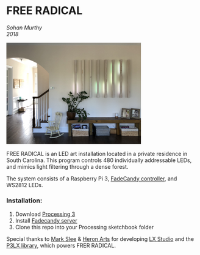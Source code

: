 FREE RADICAL
==========
*Sohan Murthy*
<br>
*2018*

<img src="https://github.com/sohanmurthy/FreeRadical/blob/master/img/freeradical.jpg" width = 70%>

FREE RADICAL is an LED art installation located in a private residence in South Carolina. This program controls 480 individually addressable LEDs, and mimics light filtering through a dense forest.

The system consists of a Raspberry Pi 3, [FadeCandy controller](https://www.adafruit.com/product/1689), and WS2812 LEDs.

### Installation:

1. Download [Processing 3](https://processing.org/download/?processing)
2. Install [Fadecandy server](https://github.com/scanlime/fadecandy)
3. Clone this repo into your Processing sketchbook folder

Special thanks to [Mark Slee](https://github.com/mcslee/) & [Heron Arts](https://github.com/heronarts/) for developing [LX Studio](http://lx.studio) and the [P3LX library]((https://github.com/heronarts/P3LX)), which powers FRER RADICAL.
